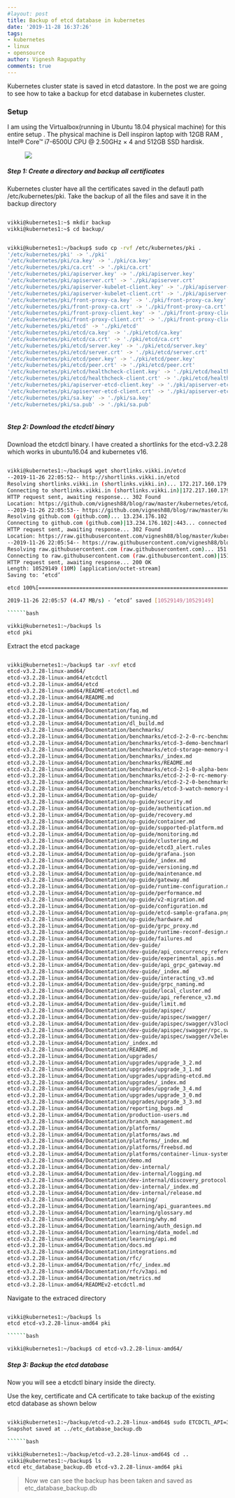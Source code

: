 ```yaml
---
#layout: post
title: Backup of etcd database in kubernetes
date: '2019-11-28 16:37:26'
tags:
- kubernetes
- linux
- opensource
author: Vignesh Ragupathy
comments: true
---
```


Kubernetes cluster state is saved in etcd datastore. In the post we are going to see how to take a backup for etcd database in kubernetes cluster.

### **Setup**

I am using the Virtualbox(running in Ubuntu 18.04 physical machine) for this entire setup . The physical machine is Dell inspiron laptop with 12GB RAM , Intel® Core™ i7-6500U CPU @ 2.50GHz × 4 and 512GB SSD hardisk.

<!--kg-card-begin: image--><figure class="kg-card kg-image-card"><img src="../../images/2019/11/setup-7.jpg" class="kg-image"></figure><!--kg-card-end: image-->
##### Step 1: Create a directory and backup all certificates

Kubernetes cluster have all the certificates saved in the defautl path /etc/kubernetes/pki. Take the backup of all the files and save it in the backup directory

```bash

vikki@kubernetes1:~$ mkdir backup 
vikki@kubernetes1:~$ cd backup/
```


```bash

vikki@kubernetes1:~/backup$ sudo cp -rvf /etc/kubernetes/pki .
'/etc/kubernetes/pki' -> './pki'
'/etc/kubernetes/pki/ca.key' -> './pki/ca.key'
'/etc/kubernetes/pki/ca.crt' -> './pki/ca.crt'
'/etc/kubernetes/pki/apiserver.key' -> './pki/apiserver.key'
'/etc/kubernetes/pki/apiserver.crt' -> './pki/apiserver.crt'
'/etc/kubernetes/pki/apiserver-kubelet-client.key' -> './pki/apiserver-kubelet-client.key'
'/etc/kubernetes/pki/apiserver-kubelet-client.crt' -> './pki/apiserver-kubelet-client.crt'
'/etc/kubernetes/pki/front-proxy-ca.key' -> './pki/front-proxy-ca.key'
'/etc/kubernetes/pki/front-proxy-ca.crt' -> './pki/front-proxy-ca.crt'
'/etc/kubernetes/pki/front-proxy-client.key' -> './pki/front-proxy-client.key'
'/etc/kubernetes/pki/front-proxy-client.crt' -> './pki/front-proxy-client.crt'
'/etc/kubernetes/pki/etcd' -> './pki/etcd'
'/etc/kubernetes/pki/etcd/ca.key' -> './pki/etcd/ca.key'
'/etc/kubernetes/pki/etcd/ca.crt' -> './pki/etcd/ca.crt'
'/etc/kubernetes/pki/etcd/server.key' -> './pki/etcd/server.key'
'/etc/kubernetes/pki/etcd/server.crt' -> './pki/etcd/server.crt'
'/etc/kubernetes/pki/etcd/peer.key' -> './pki/etcd/peer.key'
'/etc/kubernetes/pki/etcd/peer.crt' -> './pki/etcd/peer.crt'
'/etc/kubernetes/pki/etcd/healthcheck-client.key' -> './pki/etcd/healthcheck-client.key'
'/etc/kubernetes/pki/etcd/healthcheck-client.crt' -> './pki/etcd/healthcheck-client.crt'
'/etc/kubernetes/pki/apiserver-etcd-client.key' -> './pki/apiserver-etcd-client.key'
'/etc/kubernetes/pki/apiserver-etcd-client.crt' -> './pki/apiserver-etcd-client.crt'
'/etc/kubernetes/pki/sa.key' -> './pki/sa.key'
'/etc/kubernetes/pki/sa.pub' -> './pki/sa.pub'
    

```
##### Step 2: Download the etcdctl binary

Download the etcdctl binary. I have created a shortlinks for the etcd-v3.2.28 which works in ubuntu16.04 and kubernetes v16.

```bash

vikki@kubernetes1:~/backup$ wget shortlinks.vikki.in/etcd
--2019-11-26 22:05:52-- http://shortlinks.vikki.in/etcd
Resolving shortlinks.vikki.in (shortlinks.vikki.in)... 172.217.160.179, 2404:6800:4007:80d::2013
Connecting to shortlinks.vikki.in (shortlinks.vikki.in)|172.217.160.179|:80... connected.
HTTP request sent, awaiting response... 302 Found
Location: https://github.com/vignesh88/blog/raw/master/kubernetes/etcd/etcd-v3.2.28-linux-amd64.tar.gz [following]
--2019-11-26 22:05:53-- https://github.com/vignesh88/blog/raw/master/kubernetes/etcd/etcd-v3.2.28-linux-amd64.tar.gz
Resolving github.com (github.com)... 13.234.176.102
Connecting to github.com (github.com)|13.234.176.102|:443... connected.
HTTP request sent, awaiting response... 302 Found
Location: https://raw.githubusercontent.com/vignesh88/blog/master/kubernetes/etcd/etcd-v3.2.28-linux-amd64.tar.gz [following]
--2019-11-26 22:05:54-- https://raw.githubusercontent.com/vignesh88/blog/master/kubernetes/etcd/etcd-v3.2.28-linux-amd64.tar.gz
Resolving raw.githubusercontent.com (raw.githubusercontent.com)... 151.101.8.133
Connecting to raw.githubusercontent.com (raw.githubusercontent.com)|151.101.8.133|:443... connected.
HTTP request sent, awaiting response... 200 OK
Length: 10529149 (10M) [application/octet-stream]
Saving to: ‘etcd’

etcd 100%[=============================================================================>] 10.04M 4.47MB/s in 2.2s    

2019-11-26 22:05:57 (4.47 MB/s) - ‘etcd’ saved [10529149/10529149]

``````bash

vikki@kubernetes1:~/backup$ ls
etcd pki

```

Extract the etcd package

```bash

vikki@kubernetes1:~/backup$ tar -xvf etcd
etcd-v3.2.28-linux-amd64/
etcd-v3.2.28-linux-amd64/etcdctl
etcd-v3.2.28-linux-amd64/etcd
etcd-v3.2.28-linux-amd64/README-etcdctl.md
etcd-v3.2.28-linux-amd64/README.md
etcd-v3.2.28-linux-amd64/Documentation/
etcd-v3.2.28-linux-amd64/Documentation/faq.md
etcd-v3.2.28-linux-amd64/Documentation/tuning.md
etcd-v3.2.28-linux-amd64/Documentation/dl_build.md
etcd-v3.2.28-linux-amd64/Documentation/benchmarks/
etcd-v3.2.28-linux-amd64/Documentation/benchmarks/etcd-2-2-0-rc-benchmarks.md
etcd-v3.2.28-linux-amd64/Documentation/benchmarks/etcd-3-demo-benchmarks.md
etcd-v3.2.28-linux-amd64/Documentation/benchmarks/etcd-storage-memory-benchmark.md
etcd-v3.2.28-linux-amd64/Documentation/benchmarks/_index.md
etcd-v3.2.28-linux-amd64/Documentation/benchmarks/README.md
etcd-v3.2.28-linux-amd64/Documentation/benchmarks/etcd-2-1-0-alpha-benchmarks.md
etcd-v3.2.28-linux-amd64/Documentation/benchmarks/etcd-2-2-0-rc-memory-benchmarks.md
etcd-v3.2.28-linux-amd64/Documentation/benchmarks/etcd-2-2-0-benchmarks.md
etcd-v3.2.28-linux-amd64/Documentation/benchmarks/etcd-3-watch-memory-benchmark.md
etcd-v3.2.28-linux-amd64/Documentation/op-guide/
etcd-v3.2.28-linux-amd64/Documentation/op-guide/security.md
etcd-v3.2.28-linux-amd64/Documentation/op-guide/authentication.md
etcd-v3.2.28-linux-amd64/Documentation/op-guide/recovery.md
etcd-v3.2.28-linux-amd64/Documentation/op-guide/container.md
etcd-v3.2.28-linux-amd64/Documentation/op-guide/supported-platform.md
etcd-v3.2.28-linux-amd64/Documentation/op-guide/monitoring.md
etcd-v3.2.28-linux-amd64/Documentation/op-guide/clustering.md
etcd-v3.2.28-linux-amd64/Documentation/op-guide/etcd3_alert.rules
etcd-v3.2.28-linux-amd64/Documentation/op-guide/grafana.json
etcd-v3.2.28-linux-amd64/Documentation/op-guide/_index.md
etcd-v3.2.28-linux-amd64/Documentation/op-guide/versioning.md
etcd-v3.2.28-linux-amd64/Documentation/op-guide/maintenance.md
etcd-v3.2.28-linux-amd64/Documentation/op-guide/gateway.md
etcd-v3.2.28-linux-amd64/Documentation/op-guide/runtime-configuration.md
etcd-v3.2.28-linux-amd64/Documentation/op-guide/performance.md
etcd-v3.2.28-linux-amd64/Documentation/op-guide/v2-migration.md
etcd-v3.2.28-linux-amd64/Documentation/op-guide/configuration.md
etcd-v3.2.28-linux-amd64/Documentation/op-guide/etcd-sample-grafana.png
etcd-v3.2.28-linux-amd64/Documentation/op-guide/hardware.md
etcd-v3.2.28-linux-amd64/Documentation/op-guide/grpc_proxy.md
etcd-v3.2.28-linux-amd64/Documentation/op-guide/runtime-reconf-design.md
etcd-v3.2.28-linux-amd64/Documentation/op-guide/failures.md
etcd-v3.2.28-linux-amd64/Documentation/dev-guide/
etcd-v3.2.28-linux-amd64/Documentation/dev-guide/api_concurrency_reference_v3.md
etcd-v3.2.28-linux-amd64/Documentation/dev-guide/experimental_apis.md
etcd-v3.2.28-linux-amd64/Documentation/dev-guide/api_grpc_gateway.md
etcd-v3.2.28-linux-amd64/Documentation/dev-guide/_index.md
etcd-v3.2.28-linux-amd64/Documentation/dev-guide/interacting_v3.md
etcd-v3.2.28-linux-amd64/Documentation/dev-guide/grpc_naming.md
etcd-v3.2.28-linux-amd64/Documentation/dev-guide/local_cluster.md
etcd-v3.2.28-linux-amd64/Documentation/dev-guide/api_reference_v3.md
etcd-v3.2.28-linux-amd64/Documentation/dev-guide/limit.md
etcd-v3.2.28-linux-amd64/Documentation/dev-guide/apispec/
etcd-v3.2.28-linux-amd64/Documentation/dev-guide/apispec/swagger/
etcd-v3.2.28-linux-amd64/Documentation/dev-guide/apispec/swagger/v3lock.swagger.json
etcd-v3.2.28-linux-amd64/Documentation/dev-guide/apispec/swagger/rpc.swagger.json
etcd-v3.2.28-linux-amd64/Documentation/dev-guide/apispec/swagger/v3election.swagger.json
etcd-v3.2.28-linux-amd64/Documentation/_index.md
etcd-v3.2.28-linux-amd64/Documentation/README.md
etcd-v3.2.28-linux-amd64/Documentation/upgrades/
etcd-v3.2.28-linux-amd64/Documentation/upgrades/upgrade_3_2.md
etcd-v3.2.28-linux-amd64/Documentation/upgrades/upgrade_3_1.md
etcd-v3.2.28-linux-amd64/Documentation/upgrades/upgrading-etcd.md
etcd-v3.2.28-linux-amd64/Documentation/upgrades/_index.md
etcd-v3.2.28-linux-amd64/Documentation/upgrades/upgrade_3_4.md
etcd-v3.2.28-linux-amd64/Documentation/upgrades/upgrade_3_0.md
etcd-v3.2.28-linux-amd64/Documentation/upgrades/upgrade_3_3.md
etcd-v3.2.28-linux-amd64/Documentation/reporting_bugs.md
etcd-v3.2.28-linux-amd64/Documentation/production-users.md
etcd-v3.2.28-linux-amd64/Documentation/branch_management.md
etcd-v3.2.28-linux-amd64/Documentation/platforms/
etcd-v3.2.28-linux-amd64/Documentation/platforms/aws.md
etcd-v3.2.28-linux-amd64/Documentation/platforms/_index.md
etcd-v3.2.28-linux-amd64/Documentation/platforms/freebsd.md
etcd-v3.2.28-linux-amd64/Documentation/platforms/container-linux-systemd.md
etcd-v3.2.28-linux-amd64/Documentation/demo.md
etcd-v3.2.28-linux-amd64/Documentation/dev-internal/
etcd-v3.2.28-linux-amd64/Documentation/dev-internal/logging.md
etcd-v3.2.28-linux-amd64/Documentation/dev-internal/discovery_protocol.md
etcd-v3.2.28-linux-amd64/Documentation/dev-internal/_index.md
etcd-v3.2.28-linux-amd64/Documentation/dev-internal/release.md
etcd-v3.2.28-linux-amd64/Documentation/learning/
etcd-v3.2.28-linux-amd64/Documentation/learning/api_guarantees.md
etcd-v3.2.28-linux-amd64/Documentation/learning/glossary.md
etcd-v3.2.28-linux-amd64/Documentation/learning/why.md
etcd-v3.2.28-linux-amd64/Documentation/learning/auth_design.md
etcd-v3.2.28-linux-amd64/Documentation/learning/data_model.md
etcd-v3.2.28-linux-amd64/Documentation/learning/api.md
etcd-v3.2.28-linux-amd64/Documentation/docs.md
etcd-v3.2.28-linux-amd64/Documentation/integrations.md
etcd-v3.2.28-linux-amd64/Documentation/rfc/
etcd-v3.2.28-linux-amd64/Documentation/rfc/_index.md
etcd-v3.2.28-linux-amd64/Documentation/rfc/v3api.md
etcd-v3.2.28-linux-amd64/Documentation/metrics.md
etcd-v3.2.28-linux-amd64/READMEv2-etcdctl.md

```

Navigate to the extraced directory

```bash

vikki@kubernetes1:~/backup$ ls
etcd etcd-v3.2.28-linux-amd64 pki

``````bash

vikki@kubernetes1:~/backup$ cd etcd-v3.2.28-linux-amd64/

```
##### Step 3: Backup the etcd database

Now you will see a etcdctl binary inside the directy.

Use the key, certificate and CA certificate to take backup of the existing etcd database as shown below

```bash

vikki@kubernetes1:~/backup/etcd-v3.2.28-linux-amd64$ sudo ETCDCTL_API=3 ./etcdctl --endpoints https://127.0.0.1:2379 --cert=/etc/kubernetes/pki/etcd/server.crt --key=/etc/kubernetes/pki/etcd/server.key --cacert=/etc/kubernetes/pki/etcd/ca.crt snapshot save ../etc_database_backup.db
Snapshot saved at ../etc_database_backup.db

``````bash

vikki@kubernetes1:~/backup/etcd-v3.2.28-linux-amd64$ cd ..
vikki@kubernetes1:~/backup$ ls
etcd etc_database_backup.db etcd-v3.2.28-linux-amd64 pki

```

> Now we can see the backup has been taken and saved as etc\_database\_backup.db

